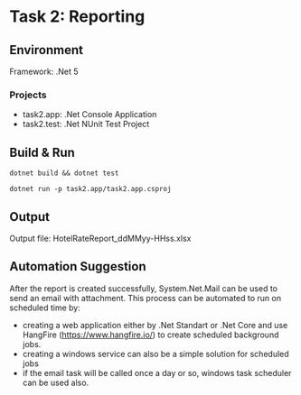 # Task 2: Reporting

## Environment
Framework: .Net 5

### Projects 
* task2.app: .Net Console Application
* task2.test: .Net NUnit Test Project

## Build & Run
```
dotnet build && dotnet test

dotnet run -p task2.app/task2.app.csproj
```
## Output
Output file: HotelRateReport_ddMMyy-HHss.xlsx

## Automation Suggestion
After the report is created successfully, System.Net.Mail can be used to send an email with attachment. This process can be automated to run on scheduled time by:
* creating a web application either by .Net Standart or .Net Core and use HangFire (https://www.hangfire.io/) to create scheduled background jobs.
* creating a windows service can also be a simple solution for scheduled jobs
* if the email task will be called once a day or so, windows task scheduler can be used also.
